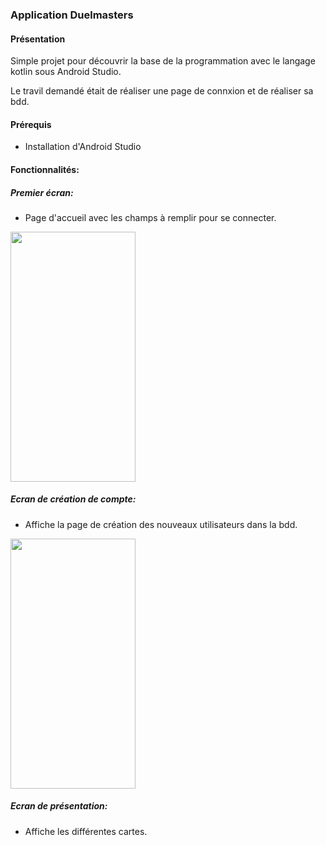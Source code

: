 ### Application Duelmasters    

#### Présentation

Simple projet pour découvrir la base de la programmation avec le langage kotlin sous Android Studio.

Le travil demandé était de réaliser une page de connxion et de réaliser sa bdd.  

#### Prérequis
- Installation d'Android Studio

#### Fonctionnalités:

##### Premier écran:

 - Page d'accueil avec les champs à remplir pour se connecter.

<img src="https://user-images.githubusercontent.com/64125059/103382771-7fb35e00-4af0-11eb-8f51-62d096fb83b8.jpg" width="200" height="400"/>

##### Ecran de création de compte: 

 - Affiche la page de création des nouveaux utilisateurs dans la bdd.
 <img src= "https://user-images.githubusercontent.com/64125059/103383741-2cdba580-4af4-11eb-86f0-5173f2012755.jpg" width="200" height="400"/>


##### Ecran de présentation:

 - Affiche les différentes cartes.
 


